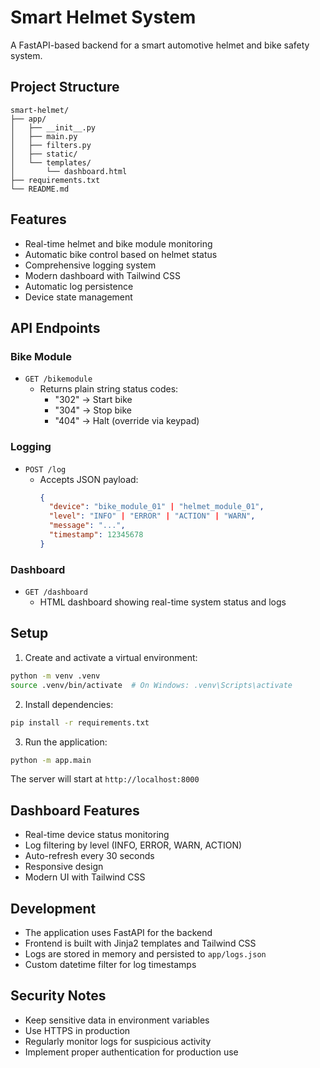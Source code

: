 # Smart Helmet System

A FastAPI-based backend for a smart automotive helmet and bike safety system.

## Project Structure

```
smart-helmet/
├── app/
│   ├── __init__.py
│   ├── main.py
│   ├── filters.py
│   ├── static/
│   └── templates/
│       └── dashboard.html
├── requirements.txt
└── README.md
```

## Features

- Real-time helmet and bike module monitoring
- Automatic bike control based on helmet status
- Comprehensive logging system
- Modern dashboard with Tailwind CSS
- Automatic log persistence
- Device state management

## API Endpoints

### Bike Module
- `GET /bikemodule`
  - Returns plain string status codes:
    - "302" → Start bike
    - "304" → Stop bike
    - "404" → Halt (override via keypad)

### Logging
- `POST /log`
  - Accepts JSON payload:
    ```json
    {
      "device": "bike_module_01" | "helmet_module_01",
      "level": "INFO" | "ERROR" | "ACTION" | "WARN",
      "message": "...",
      "timestamp": 12345678
    }
    ```

### Dashboard
- `GET /dashboard`
  - HTML dashboard showing real-time system status and logs

## Setup

1. Create and activate a virtual environment:
```bash
python -m venv .venv
source .venv/bin/activate  # On Windows: .venv\Scripts\activate
```

2. Install dependencies:
```bash
pip install -r requirements.txt
```

3. Run the application:
```bash
python -m app.main
```

The server will start at `http://localhost:8000`

## Dashboard Features

- Real-time device status monitoring
- Log filtering by level (INFO, ERROR, WARN, ACTION)
- Auto-refresh every 30 seconds
- Responsive design
- Modern UI with Tailwind CSS

## Development

- The application uses FastAPI for the backend
- Frontend is built with Jinja2 templates and Tailwind CSS
- Logs are stored in memory and persisted to `app/logs.json`
- Custom datetime filter for log timestamps

## Security Notes

- Keep sensitive data in environment variables
- Use HTTPS in production
- Regularly monitor logs for suspicious activity
- Implement proper authentication for production use 
